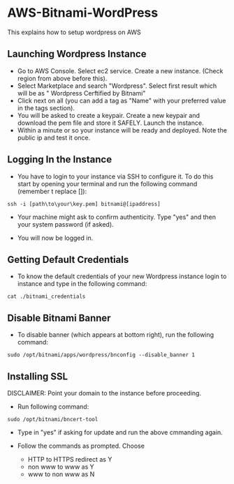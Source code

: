 # AWS-Bitnami-WordPress

This explains how to setup wordpress on AWS

## Launching Wordpress Instance

* Go to AWS Console. Select ec2 service. Create a new instance. (Check region from above before this).
* Select Marketplace and search "Wordpress". Select first result which will be as " Wordpress Cerftified by Bitnami"
* Click next on all (you can add a tag as "Name" with your preferred value in the tags section).
* You will be asked to create a keypair. Create a new keypair and download the pem file and store it SAFELY. Launch the instance.
* Within a minute or so your instance will be ready and deployed. Note the public ip and test it once.

## Logging In the Instance

* You have to login to your instance via SSH to configure it. To do this start by opening your terminal and run the following command (remember t replace []):

```
ssh -i [path\to\your\key.pem] bitnami@[ipaddress]
```

* Your machine might ask to confirm authenticity. Type "yes" and then your system password (if asked).

* You will now be logged in.

## Getting Default Credentials

* To know the default credentials of your new Wordpress instance login to instance and type in the following command:

```
cat ./bitnami_credentials
```

## Disable Bitnami Banner

* To disable banner (which appears at bottom right), run the following command:

```
sudo /opt/bitnami/apps/wordpress/bnconfig --disable_banner 1
```

## Installing SSL

DISCLAIMER: Point your domain to the instance before proceeding.

* Run following command:

```
sudo /opt/bitnami/bncert-tool
```

* Type in "yes" if asking for update and run the above cmmanding again.

* Follow the commands as prompted. Choose 
    * HTTP to HTTPS redirect as Y
    * non www to www as Y
    * www to non www as N
